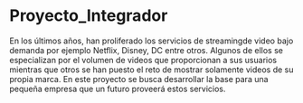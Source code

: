 # Proyecto_Integrador
En los últimos años, han proliferado los servicios de streamingde video bajo demanda por ejemplo Netflix, Disney, DC entre otros. Algunos de ellos se especializan por el volumen de videos que proporcionan a sus usuarios mientras que otros se han puesto el reto de mostrar solamente videos de su propia marca. En este proyecto se busca desarrollar la base para una pequeña empresa que un futuro proveerá estos servicios.
